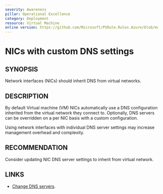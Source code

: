 ```yaml
---
severity: Awareness
pillar: Operational Excellence
category: Deployment
resource: Virtual Machine
online version: https://github.com/Microsoft/PSRule.Rules.Azure/blob/main/docs/rules/en/Azure.VM.UniqueDns.md
---
```


# NICs with custom DNS settings

## SYNOPSIS

Network interfaces (NICs) should inherit DNS from virtual networks.

## DESCRIPTION

By default Virtual machine (VM) NICs automatically use a DNS configuration inherited from the virtual network they connect to.
Optionally, DNS servers can be overridden on a per NIC basis with a custom configuration.

Using network interfaces with individual DNS server settings may increase management overhead and complexity.

## RECOMMENDATION

Consider updating NIC DNS server settings to inherit from virtual network.

## LINKS

- [Change DNS servers](https://docs.microsoft.com/en-us/azure/virtual-network/virtual-network-network-interface#change-dns-servers).
